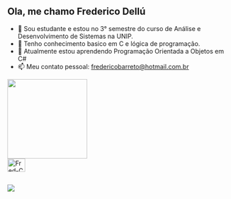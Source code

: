 ## Ola, me chamo Frederico Dellú

- 🔭 Sou estudante e estou no 3° semestre do curso de Análise e Desenvolvimento de Sistemas na UNIP.
- 🌱 Tenho conhecimento basico em C e lógica de programação.
- 👯 Atualmente estou aprendendo Programação Orientada a Objetos em C#
- 📫 Meu contato pessoal: fredericobarreto@hotmail.com.br

<div>
  <a href="https://github.com/Fredeavatar">
  <img height="180em" src="https://github-readme-stats.vercel.app/api?username=Fredeavatar&show_icons=true&theme=blue&include_all_commits=true&count_private=true"/>
  
</div>

<div>
  <img align="center" alt="Fred-C" height="30" width="40" src="https://cdn.jsdelivr.net/gh/devicons/devicon@latest/icons/c/c-original.svg" />
</div>

##

<div>
  <a href="https://www.instagram.com/fredericodellu_/" target="_blank"><img src="https://img.shields.io/badge/Instagram-E4405F?style=for-the-badge&logo=instagram&logoColor=white" target="_blank"></a>
</div>

